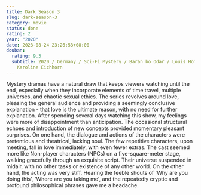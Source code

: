 ```yaml
---
title: Dark Season 3
slug: dark-season-3
category: movie
status: done
rating: 2
year: "2020"
date: 2023-08-24 23:26:53+08:00
douban:
  rating: 9.3
  subtitle: 2020 / Germany / Sci-Fi Mystery / Baran bo Odar / Louis Hofmann,
    Karoline Eichhorn
---
```


Mystery dramas have a natural draw that keeps viewers watching until the end, especially when they incorporate elements of time travel, multiple universes, and chaotic sexual ethics. The series revolves around love, pleasing the general audience and providing a seemingly conclusive explanation - that love is the ultimate reason, with no need for further explanation. After spending several days watching this show, my feelings were more of disappointment than anticipation. The occasional structural echoes and introduction of new concepts provided momentary pleasant surprises. On one hand, the dialogue and actions of the characters were pretentious and theatrical, lacking soul. The few repetitive characters, upon meeting, fall in love immediately, with even fewer extras. The cast seemed more like Non-player characters (NPCs) on a five-square-meter stage, walking gracefully through an exquisite script. Their universe suspended in midair, with no other tasks or existence of any other world. On the other hand, the acting was very stiff. Hearing the feeble shouts of 'Why are you doing this', 'Where are you taking me', and the repeatedly cryptic and profound philosophical phrases gave me a headache.
